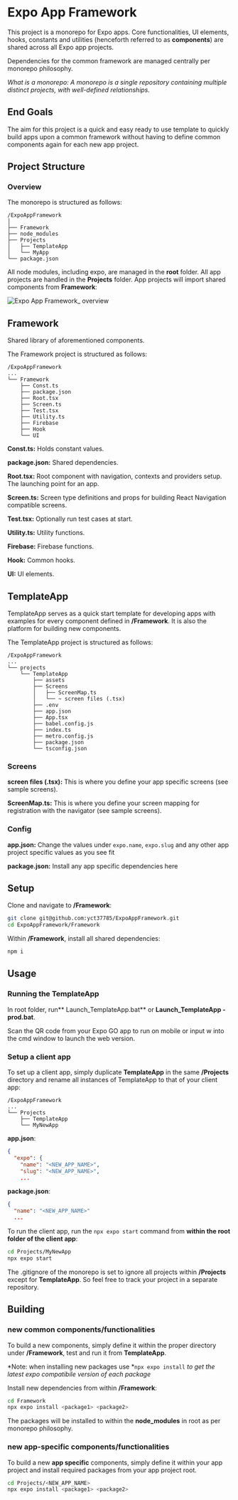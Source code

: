 # Expo App Framework
This project is a monorepo for Expo apps. Core functionalities, UI elements, hooks, constants and utilities (henceforth referred to as **components**) are shared across all Expo app projects.

Dependencies for the common framework are managed centrally per monorepo philosophy.

*What is a monorepo: A monorepo is a single repository containing multiple distinct projects, with well-defined relationships.*

## End Goals
The aim for this project is a quick and easy ready to use template to quickly build apps upon a common framework without having to define common components again for each new app project.

## Project Structure
### Overview
The monorepo is structured as follows:
```
/ExpoAppFramework
│
├── Framework
├── node_modules
├── Projects
│	├── TemplateApp
│	└── MyApp
└── package.json
```

All node modules, including expo, are managed in the **root** folder. All app projects are handled in the **Projects** folder. App projects will import shared components from **Framework**:

![Expo App Framework_ overview](https://github.com/yct37785/ExpoAppFramework/assets/8434189/abc3e4f2-9544-4154-b144-9c5aea95e4d3)

## Framework
Shared library of aforementioned components.

The Framework project is structured as follows:
```
/ExpoAppFramework
...
└── Framework
	├── Const.ts
	├── package.json
	├── Root.tsx
	├── Screen.ts
	├── Test.tsx
	├── Utility.ts
	├── Firebase
	├── Hook
	└── UI
```

**Const.ts:** Holds constant values.

**package.json:** Shared dependencies.

**Root.tsx:** Root component with navigation, contexts and providers setup. The launching point for an app.

**Screen.ts:** Screen type definitions and props for building React Navigation compatible screens.

**Test.tsx:** Optionally run test cases at start.

**Utility.ts:** Utility functions.

**Firebase:** Firebase functions.

**Hook:** Common hooks.

**UI:** UI elements.

## TemplateApp
TemplateApp serves as a quick start template for developing apps with examples for every component defined in **/Framework**. It is also the platform for building new components.

The TemplateApp project is structured as follows:
```
/ExpoAppFramework
...
└── projects
	└── TemplateApp
		├── assets
		├── Screens
		│	├── ScreenMap.ts
		│	└── ~ screen files (.tsx)
		├── .env
		├── app.json
		├── App.tsx
		├── babel.config.js
		├── index.ts
		├── metro.config.js
		├── package.json
		└── tsconfig.json
```

### Screens

**screen files (.tsx):** This is where you define your app specific screens (see sample screens).

**ScreenMap.ts:** This is where you define your screen mapping for registration with the navigator (see sample screens).

### Config

**app.json:** Change the values under `expo.name`, `expo.slug` and any other app project specific values as you see fit

**package.json:** Install any app specific dependencies here

## Setup
Clone and navigate to **/Framework**:

````bash
git clone git@github.com:yct37785/ExpoAppFramework.git
cd ExpoAppFramework/Framework
````

Within **/Framework**, install all shared dependencies:

````bash
npm i
````

## Usage
### Running the TemplateApp
In root folder, run** Launch_TemplateApp.bat** or **Launch_TemplateApp - prod.bat**.

Scan the QR code from your Expo GO app to run on mobile or input w into the cmd window to launch the web version.

### Setup a client app
To set up a client app, simply duplicate **TemplateApp** in the same **/Projects** directory and rename all instances of TemplateApp to that of your client app:

```
/ExpoAppFramework
...
└── Projects
	├── TemplateApp
	└── MyNewApp
```

**app.json**:
````json
{
  "expo": {
    "name": "<NEW_APP_NAME>",
    "slug": "<NEW_APP_NAME>",
    ...
````

**package.json**:
````json
{
  "name": "<NEW_APP_NAME>"
  ...
````

To run the client app, run the `npx expo start` command from **within the root folder of the client app**:

````bash
cd Projects/MyNewApp
npx expo start
````

The .gitignore of the monorepo is set to ignore all projects within **/Projects** except for **TemplateApp**. So feel free to track your project in a separate repository.

## Building
### new common components/functionalities
To build a new components, simply define it within the proper directory under **/Framework**, test and run it from **TemplateApp**.

*Note: when installing new packages use *`npx expo install` *to get the latest expo compatibile version of each package*

Install new dependencies from within **/Framework**:

````bash
cd Framework
npx expo install <package1> <package2>
````

The packages will be installed to within the **node_modules** in root as per monorepo philosophy.

### new app-specific components/functionalities
To build a new **app specific** components, simply define it within  your app project and install required packages from your app project root.

````bash
cd Projects/<NEW_APP_NAME>
npx expo install <package1> <package2>
````
